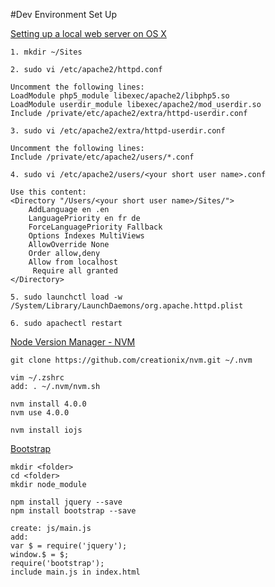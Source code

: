 #Dev Environment Set Up


[Setting up a local web server on OS X](https://discussions.apple.com/docs/DOC-3083)

```
1. mkdir ~/Sites

2. sudo vi /etc/apache2/httpd.conf

Uncomment the following lines:
LoadModule php5_module libexec/apache2/libphp5.so
LoadModule userdir_module libexec/apache2/mod_userdir.so
Include /private/etc/apache2/extra/httpd-userdir.conf

3. sudo vi /etc/apache2/extra/httpd-userdir.conf

Uncomment the following lines:
Include /private/etc/apache2/users/*.conf

4. sudo vi /etc/apache2/users/<your short user name>.conf

Use this content:
<Directory "/Users/<your short user name>/Sites/">
    AddLanguage en .en
    LanguagePriority en fr de
    ForceLanguagePriority Fallback
    Options Indexes MultiViews
    AllowOverride None
    Order allow,deny
    Allow from localhost
     Require all granted
</Directory>

5. sudo launchctl load -w /System/Library/LaunchDaemons/org.apache.httpd.plist

6. sudo apachectl restart 
```

[Node Version Manager - NVM](https://github.com/creationix/nvm)

```
git clone https://github.com/creationix/nvm.git ~/.nvm

vim ~/.zshrc
add: . ~/.nvm/nvm.sh

nvm install 4.0.0
nvm use 4.0.0

nvm install iojs

```

[Bootstrap](getbootstrap.com)

```
mkdir <folder>
cd <folder>
mkdir node_module

npm install jquery --save
npm install bootstrap --save

create: js/main.js
add:
var $ = require('jquery');
window.$ = $;
require('bootstrap');
include main.js in index.html

```
